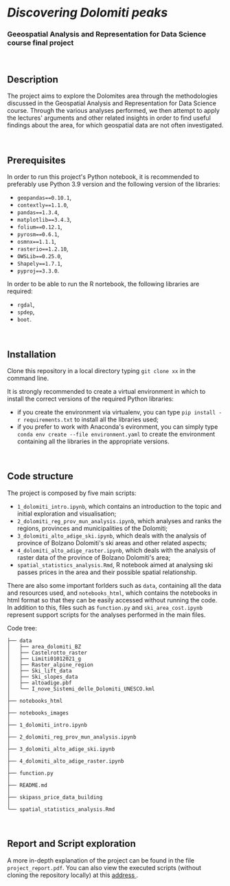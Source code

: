 # **<i>Discovering Dolomiti peaks</i>**
<h3>Geeospatial Analysis and Representation for Data Science course final project</h3>

<br>
<h2><b>Description</b></h2>

The project aims to explore the Dolomites area through the methodologies discussed in the Geospatial Analysis and Representation for Data Science course. Through the various analyses performed, we then attempt to apply the lectures' arguments and other related insights in order to find useful findings about the area, for which geospatial data are not often investigated.

<br>
<h2><b>Prerequisites</b></h2>

In order to run this project's Python notebook, it is recommended to preferably use Python 3.9 version and the following version of the libraries:
- `geopandas==0.10.1`,
- `contextly==1.1.0`,
- `pandas==1.3.4`,
- `matplotlib==3.4.3`,
- `folium==0.12.1`,
- `pyrosm==0.6.1`,
- `osmnx==1.1.1`,
- `rasterio==1.2.10`,
- `OWSLib==0.25.0`,
- `Shapely==1.7.1`,
- `pyproj==3.3.0`.

In order to be able to run the R nortebook, the following libraries are required: 
- `rgdal`,
- `spdep`,
- `boot`.

<br>
<h2><b>Installation</b></h2>

Clone this repository in a local directory typing `git clone xx` in the command line.

It is strongly recommended to create a virtual environment in which to install the correct versions of the required Python libraries:
- if you create the environment via virtualenv, you can type `pip install -r requirements.txt` to install all the libraries used;
- if you prefer to work with Anaconda's evironment, you can simply type `conda env create --file environment.yaml` to create the environment containing all the libraries in the appropriate versions.

<br>
<h2><b>Code structure</b></h2>

The project is composed by five main scripts:
- `1_dolomiti_intro.ipynb`, which contains an introduction to the topic and initial exploration and visualisation;
- `2_dolomiti_reg_prov_mun_analysis.ipynb`, which analyses and ranks the regions, provinces and municipalities of the Dolomiti;
- `3_dolomiti_alto_adige_ski.ipynb`, which deals with the analysis of province of Bolzano Dolomiti's ski areas and other related aspects;
- `4_dolomiti_alto_adige_raster.ipynb`, which deals with the analysis of raster data of the province of Bolzano Dolomiti's area;
- `spatial_statistics_analysis.Rmd`, R notebook aimed at analysing ski passes prices in the area and their possible spatial relationship.

There are also some important forlders such as `data`, containing all the data and resources used, and `notebooks_html`, which contains the notebooks in html format so that they can be easily accessed without running the code. In addition to this, files such as `function.py` and `ski_area_cost.ipynb` represent support scripts for the analyses performed in the main files.


Code tree:

```
├── data
│  	├── area_dolomiti_BZ
│  	├── Castelrotto_raster
│  	├── Limiti01012021_g
│  	├── Raster_alpine_region
│  	├── Ski_lift_data
│  	├── Ski_slopes_data
│  	├── altoadige.pbf
│  	└── I_nove_Sistemi_delle_Dolomiti_UNESCO.kml
│  
├── notebooks_html
│
├── notebooks_images
│ 
├── 1_dolomiti_intro.ipynb
│ 
├── 2_dolomiti_reg_prov_mun_analysis.ipynb
│
├── 3_dolomiti_alto_adige_ski.ipynb
│
├── 4_dolomiti_alto_adige_raster.ipynb
│
├── function.py
│
├── README.md
│
├── skipass_price_data_building
│
└── spatial_statistics_analysis.Rmd
```

<br>
<h2><b>Report and Script exploration</b></h2>

A more in-depth explanation of the project can be found in the file `project_report.pdf`. You can also view the executed scripts (without cloning the repository locally) at this <a href="https://elypaolazz.github.io/geosp_pages/index.html">address </a>.
